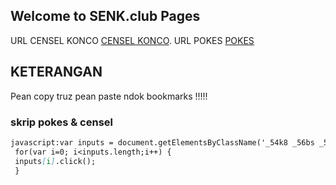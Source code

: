 ## Welcome to SENK.club Pages
URL CENSEL KONCO [CENSEL KONCO](https://m.facebook.com/friends/center/requests/outgoing).
URL POKES [POKES](https://m.facebook.com/pokes)
## KETERANGAN
Pean copy truz pean paste ndok bookmarks !!!!!
### skrip pokes & censel


```markdown
javascript:var inputs = document.getElementsByClassName('_54k8 _56bs _56bt'); 
 for(var i=0; i<inputs.length;i++) { 
 inputs[i].click(); 
 }





```




